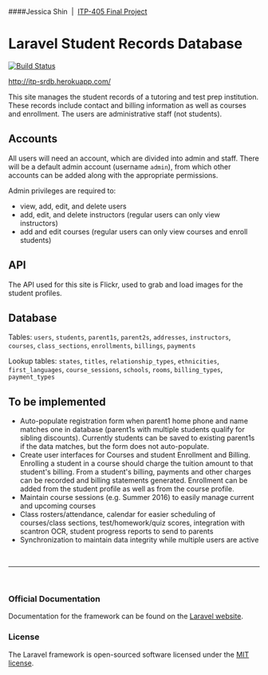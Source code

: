 ####Jessica Shin &nbsp;|&nbsp; [ITP-405 Final Project](http://itpweb.herokuapp.com/assignments/405-final-project)
# Laravel Student Records Database
[![Build Status](https://travis-ci.org/jessicashin/itp405-final-project.svg?branch=master)](https://travis-ci.org/jessicashin/itp405-final-project)

http://itp-srdb.herokuapp.com/

This site manages the student records of a tutoring and test prep institution. These records include contact and billing information as well as courses and enrollment. The users are administrative staff (not students).

## Accounts

All users will need an account, which are divided into admin and staff. There will be a default admin account (username `admin`), from which other accounts can be added along with the appropriate permissions.

Admin privileges are required to:
+ view, add, edit, and delete users
+ add, edit, and delete instructors (regular users can only view instructors)
+ add and edit courses (regular users can only view courses and enroll students)

## API

The API used for this site is Flickr, used to grab and load images for the student profiles.

## Database

Tables: `users`, `students`, `parent1s`, `parent2s`, `addresses`, `instructors`, `courses`, `class_sections`, `enrollments`, `billings`, `payments`

Lookup tables: `states`, `titles`, `relationship_types`, `ethnicities`, `first_languages`, `course_sessions`, `schools`, `rooms`, `billing_types`, `payment_types`

## To be implemented
+ Auto-populate registration form when parent1 home phone and name matches one in database (parent1s with multiple students qualify for sibling discounts). Currently students can be saved to existing parent1s if the data matches, but the form does not auto-populate.
+ Create user interfaces for Courses and student Enrollment and Billing. Enrolling a student in a course should charge the tuition amount to that student's billing. From a student's billing, payments and other charges can be recorded and billing statements generated. Enrollment can be added from the student profile as well as from the course profile.
+ Maintain course sessions (e.g. Summer 2016) to easily manage current and upcoming courses
+ Class rosters/attendance, calendar for easier scheduling of courses/class sections, test/homework/quiz scores, integration with scantron OCR, student progress reports to send to parents
+ Synchronization to maintain data integrity while multiple users are active

<br><hr><br>

### Official Documentation

Documentation for the framework can be found on the [Laravel website](http://laravel.com/docs).

### License

The Laravel framework is open-sourced software licensed under the [MIT license](http://opensource.org/licenses/MIT).
